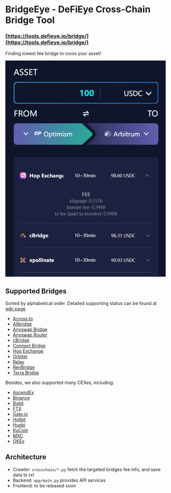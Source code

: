 # BridgeEye - DeFiEye Cross-Chain Bridge Tool

### [https://tools.defieye.io/bridge/](https://tools.defieye.io/bridge/)

Finding lowest fee bridge to cross your asset!

![](docs/index.png)

## Supported Bridges

Sorted by alphabetical order. Detailed supporting status can be found at [wiki page](https://github.com/DeFiEye/BridgeEye/wiki).

- [Across.to](https://across.to/)
- [Allbridge](https://app.allbridge.io/bridge)
- [Anyswap Bridge](https://anyswap.exchange/bridge#/bridge)
- [Anyswap Router](https://anyswap.exchange/bridge#/router)
- [cBridge](https://cbridge.celer.network/#/transfer)
- [Connext Bridge](https://bridge.connext.network/)
- [Hop Exchange](https://app.hop.exchange/send?token=USDC)
- [Orbiter](https://www.orbiter.finance/)
- [Relay](https://app.relaychain.com/#/cross-chain-bridge-transfer)
- [RenBridge](https://bridge.renproject.io/mint)
- [Terra Bridge](https://bridge.terra.money/)

Besides, we also supported many CEXes, including:

- [AscendEx](https://ascendex.com/)
- [Binance](https://www.binance.com/)
- [Bybit](https://www.bybit.com/)
- [FTX](https://ftx.com/)
- [Gate.io](https://www.gate.io/)
- [Hotbit](https://www.hotbit.io/)
- [Huobi](https://www.huobi.com/)
- [KuCoin](https://www.kucoin.com/)
- [MXC](https://www.mexc.com/)
- [OKEx](https://www.okex.com/)

## Architecture

- Crawler: `crosschain/*.py` fetch the targeted bridges fee info, and save data to txt
- Backend: `app/main.py` provides API services
- Frontend: to be released soon
